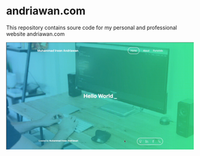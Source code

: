 # andriawan.com

<p>This repository contains soure code for my personal and professional website andriawan.com</p>

![Alt Text](https://github.com/andriawan/andriawan.com/blob/master/homepage.gif)
